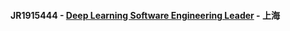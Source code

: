 #### JR1915444 - [Deep Learning Software Engineering Leader](/Deep_Learning_Software_Engineering_Leader.md) - 上海
